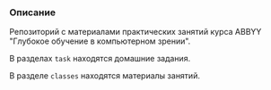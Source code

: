 ### Описание
Репозиторий с материалами практических занятий курса ABBYY "Глубокое обучение в компьютерном зрении".

В разделах `task` находятся домашние задания.

В разделе `classes` находятся материалы занятий.
